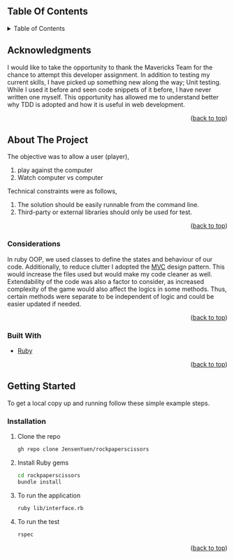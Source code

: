 <div id="top">

  <!-- TABLE OF CONTENTS -->
  ## Table Of Contents
  <details>
    <summary>Table of Contents</summary>
    <ol>
      <li><a href="#acknowledgments">Acknowledgments</a></li>
      <li>
        <a href="#about-the-project">About The Project</a>
        <ul>
          <li><a href="#considerations">Considerations</a></li>
          <li><a href="#built-with">Built With</a></li>
        </ul>
      </li>
      <li>
        <a href="#getting-started">Getting Started</a>
        <ul>
          <li><a href="#installation">Installation</a></li>
        </ul>
      </li>
    </ol>
  </details>
  
</div>

<!-- ACKNOWLEDGMENTS -->
## Acknowledgments

I would like to take the opportunity to thank the Mavericks Team for the chance to attempt this developer assignment. In addition to testing my current skills, I have picked up something new along the way; Unit testing. While I used it before and seen code snippets of it before, I have never written one myself. This opportunity has allowed me to understand better why TDD is adopted and how it is useful in web development.

<p align="right">(<a href="#top">back to top</a>)</p>

<!-- ABOUT THE PROJECT -->
## About The Project

The objective was to allow a user (player),
1. play against the computer 
2. Watch computer vs computer

Technical constraints were as follows,
1. The solution should be easily runnable from the command line.
2. Third-party or external libraries should only be used for test.

<p align="right">(<a href="#top">back to top</a>)</p>

### Considerations

In ruby OOP, we used classes to define the states and behaviour of our code. 
Additionally, to reduce clutter I adopted the [MVC](https://developer.mozilla.org/en-US/docs/Glossary/MVC) design pattern.
This would increase the files used but would make my code cleaner as well.
Extendability of the code was also a factor to consider, as increased complexity of the game would also affect the logics in some methods. Thus, certain methods were separate to be independent of logic and could be easier updated if needed.

<p align="right">(<a href="#top">back to top</a>)</p>


### Built With

* [Ruby](https://www.ruby-lang.org/en/)

<p align="right">(<a href="#top">back to top</a>)</p>



<!-- GETTING STARTED -->
## Getting Started

To get a local copy up and running follow these simple example steps.

### Installation

1. Clone the repo
   ```sh
   gh repo clone JensenYuen/rockpaperscissors
   ```
2. Install Ruby gems 
   ```sh
   cd rockpaperscissors
   bundle install
   ```
3. To run the application
   ```sh
   ruby lib/interface.rb
   ```
4. To run the test
   ```sh
   rspec
   ```
<p align="right">(<a href="#top">back to top</a>)</p>

